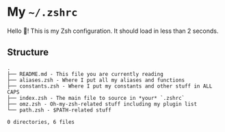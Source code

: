 # My `~/.zshrc`

Hello :wave:! This is my Zsh configuration. It should load in less than 2 seconds.

<!-- ## Installation

Requirements:
  - Oh-My-Zsh
    - zsh-syntax-highlighting
    - zsh-autosuggestions
  - Powerlevel10k

---

Clone this repo somewhere and replace your current `~/.zshrc` file with:

```sh
source "/where/did/you/clone/the/repo/index.zsh"
``` -->

## Structure

```
.
├── README.md - This file you are currently reading
├── aliases.zsh - Where I put all my aliases and functions
├── constants.zsh - Where I put my constants and other stuff in ALL CAPS
├── index.zsh - The main file to source in *your* `.zshrc`
├── omz.zsh - Oh-my-zsh-related stuff including my plugin list
└── path.zsh - $PATH-related stuff

0 directories, 6 files
```
